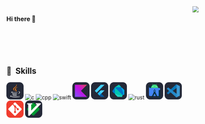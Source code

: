 <img align="right" src="https://github-readme-stats.vercel.app/api?username=yuxiaopeng&show_icons=true&icon_color=CE1D2D&text_color=718096&bg_color=00000000&hide_title=true&hide_border=true" />

### Hi there 👋

<br/>
<br/>
<br/>
<br/>

<h2> 🚀 &nbsp;Skills</h2>
<p align="left">
<img src="https://raw.githubusercontent.com/yuxiaopeng/yuxiaopeng/refs/heads/main/assets/Java-Dark.svg" alt="java" title="Java" width="45" height="45"/>
<img src="https://raw.githubusercontent.com/yuxiaopeng/yuxiaopeng/refs/heads/main/assets/C-Dark.svg" alt="c" title="C" width="45" height="45"/> 
<img src="https://raw.githubusercontent.com/yuxiaopeng/yuxiaopeng/refs/heads/main/assets/Cpp-Dark.svg" alt="cpp" title="C++" width="45" height="45"/>
<img src="https://raw.githubusercontent.com/yuxiaopeng/yuxiaopeng/refs/heads/main/assets/Swift-Dark.svg" alt="swift" title="Swift" width="45" height="45"/>
<img src="https://raw.githubusercontent.com/yuxiaopeng/yuxiaopeng/refs/heads/main/assets/Kotlin-Dark.svg" alt="kotlin" title="Kotlin" width="45" height="45"/>
<img src="https://raw.githubusercontent.com/yuxiaopeng/yuxiaopeng/refs/heads/main/assets/Flutter-Dark.svg" alt="flutter" title="Flutter" width="45" height="45"/>
<img src="https://raw.githubusercontent.com/yuxiaopeng/yuxiaopeng/refs/heads/main/assets/Dart-Dark.svg" alt="dart" title="Dart" width="45" height="45"/>    
<img src="https://raw.githubusercontent.com/yuxiaopeng/yuxiaopeng/refs/heads/main/assets/Rust-Dark.svg" alt="rust" title="Rust" width="45" height="45"/>
<img src="https://raw.githubusercontent.com/yuxiaopeng/yuxiaopeng/refs/heads/main/assets/AndroidStudio-Dark.svg" alt="androidstudio" title="Android Studio" width="45" height="45"/>
<img src="https://raw.githubusercontent.com/yuxiaopeng/yuxiaopeng/refs/heads/main/assets/Vscode-Dark.svg" alt="vscode" title="VSCode" width="45" height="45"/>
<img src="https://raw.githubusercontent.com/yuxiaopeng/yuxiaopeng/refs/heads/main/assets/Git.svg" alt="git" title="Git" width="45" height="45"/>
<img src="https://raw.githubusercontent.com/yuxiaopeng/yuxiaopeng/refs/heads/main/assets/VIM-Dark.svg" alt="vim" title="Vim" width="45" height="45"/>



</p>
